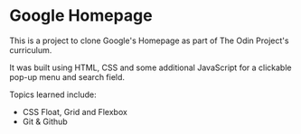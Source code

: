# Google Homepage
This is a project to clone Google's Homepage as part of The Odin Project's curriculum.

It was built using HTML, CSS and some additional JavaScript for a clickable pop-up menu and search field.

Topics learned include:
- CSS Float, Grid and Flexbox
- Git & Github
